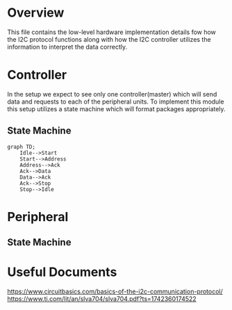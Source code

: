 # Overview

This file contains the low-level hardware implementation details fow how the I2C protocol functions along with how the I2C controller utilizes the information to interpret the data correctly.

# Controller

In the setup we expect to see only one controller(master) which will send data and requests to each of the peripheral units. To implement this module this setup utilizes a state machine which will format packages appropriately.

## State Machine

```mermaid
graph TD;
    Idle-->Start
    Start-->Address
    Address-->Ack
    Ack-->Data
    Data-->Ack
    Ack-->Stop
    Stop-->Idle
```

# Peripheral

## State Machine

# Useful Documents

https://www.circuitbasics.com/basics-of-the-i2c-communication-protocol/
https://www.ti.com/lit/an/slva704/slva704.pdf?ts=1742360174522
